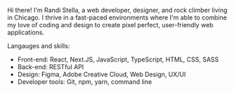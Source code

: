 Hi there! I'm Randi Stella, a web developer, designer, and rock climber living in Chicago. I thrive in a fast-paced environments where I'm able to combine my love of coding and design to create pixel perfect, user-friendly web applications.

Langauges and skills:
- Front-end:  React, Next.JS, JavaScript, TypeScript, HTML, CSS, SASS
- Back-end: RESTful API
- Design: Figma, Adobe Creative Cloud, Web Design, UX/UI
- Developer tools: Git, npm, yarn, command line


